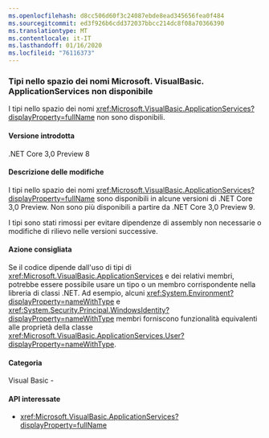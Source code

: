 ```yaml
---
ms.openlocfilehash: d8cc506d60f3c24087ebde8ead345656fea0f484
ms.sourcegitcommit: ed3f926b6cdd372037bbcc214dc8f08a70366390
ms.translationtype: MT
ms.contentlocale: it-IT
ms.lasthandoff: 01/16/2020
ms.locfileid: "76116373"
---
```

### <a name="types-in-microsoftvisualbasicapplicationservices-namespace-not-available"></a>Tipi nello spazio dei nomi Microsoft. VisualBasic. ApplicationServices non disponibile

I tipi nello spazio dei nomi <xref:Microsoft.VisualBasic.ApplicationServices?displayProperty=fullName> non sono disponibili.

#### <a name="version-introduced"></a>Versione introdotta

.NET Core 3,0 Preview 8

#### <a name="change-description"></a>Descrizione delle modifiche

I tipi nello spazio dei nomi <xref:Microsoft.VisualBasic.ApplicationServices?displayProperty=fullName> sono disponibili in alcune versioni di .NET Core 3,0 Preview. Non sono più disponibili a partire da .NET Core 3,0 Preview 9.

I tipi sono stati rimossi per evitare dipendenze di assembly non necessarie o modifiche di rilievo nelle versioni successive.

#### <a name="recommended-action"></a>Azione consigliata

Se il codice dipende dall'uso di tipi di <xref:Microsoft.VisualBasic.ApplicationServices> e dei relativi membri, potrebbe essere possibile usare un tipo o un membro corrispondente nella libreria di classi .NET. Ad esempio, alcuni <xref:System.Environment?displayProperty=nameWithType> e <xref:System.Security.Principal.WindowsIdentity?displayProperty=nameWithType> membri forniscono funzionalità equivalenti alle proprietà della classe <xref:Microsoft.VisualBasic.ApplicationServices.User?displayProperty=nameWithType>.

#### <a name="category"></a>Categoria

Visual Basic -

#### <a name="affected-apis"></a>API interessate

- <xref:Microsoft.VisualBasic.ApplicationServices?displayProperty=fullName>

<!--

### Affected APIs

- `N:Microsoft.VisualBasic.ApplicationServices`

-->
